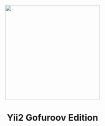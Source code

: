 <p align="center">
    <img src="https://avatars0.githubusercontent.com/u/993323" height="300px"/>
    <h1 align="center">
        Yii2 Gofuroov Edition
    </h1>
    <br>
</p>